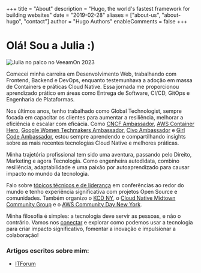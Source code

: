 +++
title = "About"
description = "Hugo, the world's fastest framework for building websites"
date = "2019-02-28"
aliases = ["about-us", "about-hugo", "contact"]
author = "Hugo Authors"
enableComments = false
+++


# Olá! Sou a Julia :)

![Julia no palco no VeeamOn 2023](https://blog-imgs-23.s3.amazonaws.com/veeamon23.jpeg)

Comecei minha carreira em Desenvolvimento Web, trabalhando com Frontend, Backend e DevOps, enquanto testemunhava a adoção em massa de Containers e práticas Cloud Native. Essa jornada me proporcionou aprendizado prático em áreas como Entrega de Software, CI/CD, GitOps e Engenharia de Plataformas.

Nos últimos anos, tenho trabalhado como Global Technologist, sempre focada em capacitar os clientes para aumentar a resiliência, melhorar a eficiência e escalar com eficácia. Como [CNCF Ambassador](https://www.cncf.io/people/ambassadors/?_sft_lf-country=us&_sft_lf-expertise=non-technical&p=julia-furst-morgado), [AWS Container Hero](https://aws.amazon.com/developer/community/heroes/julia-morgado/?did=dh_card&trk=dh_card), [Google Women Techmakers Ambassador](https://developers.google.com/womentechmakers), [Civo Ambassador](https://www.civo.com/ambassadors) e [Girl Code Ambassador](https://www.girl-code.co.uk/), estou sempre aprendendo e compartilhando insights sobre as mais recentes tecnologias Cloud Native e melhores práticas.

Minha trajetória profissional tem sido uma aventura, passando pelo Direito, Marketing e agora Tecnologia. Como engenheira autodidata, combino resiliência, adaptabilidade e uma paixão por autoaprendizado para causar impacto no mundo da tecnologia.

Falo sobre [tópicos técnicos e de liderança](https://github.com/juliafmorgado/talks) em conferências ao redor do mundo e tenho experiência significativa com projetos Open Source e comunidades. Também organizo o [KCD NY](https://community.cncf.io/kcd-new-york/), o [Cloud Native Midtown Community Group](https://community.cncf.io/cloud-native-midtown/) e o [AWS Community Day New York](https://www.awscommunitynewyork.com/).

Minha filosofia é simples: a tecnologia deve servir as pessoas, e não o contrário. Vamos nos [conectar](mailto:contact@juliafmorgado.com) e explorar como podemos usar a tecnologia para criar impacto significativo, fomentar a inovação e impulsionar a colaboração!

### Artigos escritos sobre mim:
- [ITForum](https://itforum.com.br/noticias/veeam-julia-morgado-mulheres-carreira/)
